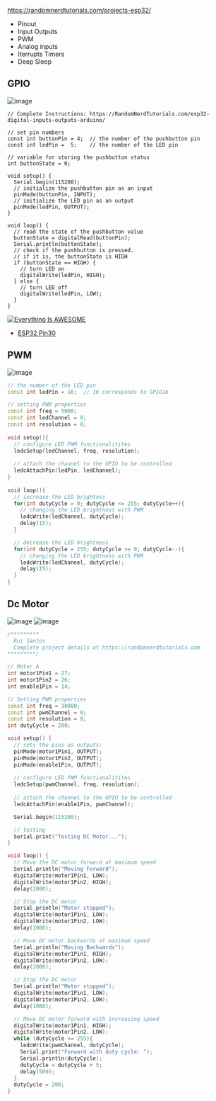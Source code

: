 https://randomnerdtutorials.com/projects-esp32/

* Pinout
* Input Outputs
* PWM
* Analog inputs
* Iterrupts Timers
* Deep Sleep

## GPIO

![image](https://user-images.githubusercontent.com/60011264/163699105-87e77b72-1bb1-41c8-8c4a-9f569d18cc9b.png)

```
// Complete Instructions: https://RandomNerdTutorials.com/esp32-digital-inputs-outputs-arduino/

// set pin numbers
const int buttonPin = 4;  // the number of the pushbutton pin
const int ledPin =  5;    // the number of the LED pin

// variable for storing the pushbutton status 
int buttonState = 0;

void setup() {
  Serial.begin(115200);  
  // initialize the pushbutton pin as an input
  pinMode(buttonPin, INPUT);
  // initialize the LED pin as an output
  pinMode(ledPin, OUTPUT);
}

void loop() {
  // read the state of the pushbutton value
  buttonState = digitalRead(buttonPin);
  Serial.println(buttonState);
  // check if the pushbutton is pressed.
  // if it is, the buttonState is HIGH
  if (buttonState == HIGH) {
    // turn LED on
    digitalWrite(ledPin, HIGH);
  } else {
    // turn LED off
    digitalWrite(ledPin, LOW);
  }
}
```
[![Everything Is AWESOME](http://i.imgur.com/Ot5DWAW.png)](https://youtu.be/StTqXEQ2l-Y?t=35s "Everything Is AWESOME")

* [ESP32 Pin30](https://github.com/SittidechL/Documents/blob/main/ESP32/arduino/pin.md)

## PWM
![image](https://user-images.githubusercontent.com/60011264/163656438-23070075-f013-4785-9bdd-573bb49d7a30.png)

```arduino.ino
// the number of the LED pin
const int ledPin = 16;  // 16 corresponds to GPIO16

// setting PWM properties
const int freq = 5000;
const int ledChannel = 0;
const int resolution = 8;
 
void setup(){
  // configure LED PWM functionalitites
  ledcSetup(ledChannel, freq, resolution);
  
  // attach the channel to the GPIO to be controlled
  ledcAttachPin(ledPin, ledChannel);
}
 
void loop(){
  // increase the LED brightnss
  for(int dutyCycle = 0; dutyCycle <= 255; dutyCycle++){   
    // changing the LED brightness with PWM
    ledcWrite(ledChannel, dutyCycle);
    delay(15);
  }

  // decrease the LED brightness
  for(int dutyCycle = 255; dutyCycle >= 0; dutyCycle--){
    // changing the LED brightness with PWM
    ledcWrite(ledChannel, dutyCycle);   
    delay(15);
  }
}

```
## Dc Motor
![image](https://user-images.githubusercontent.com/60011264/163657814-dfb5e29f-9d05-4dec-9eb5-a1581df289da.png)
![image](https://user-images.githubusercontent.com/60011264/163657833-41166af4-38a8-4702-ac42-850a8a38825a.png)

```arduino.ino
/*********
  Rui Santos
  Complete project details at https://randomnerdtutorials.com  
*********/

// Motor A
int motor1Pin1 = 27; 
int motor1Pin2 = 26; 
int enable1Pin = 14; 

// Setting PWM properties
const int freq = 30000;
const int pwmChannel = 0;
const int resolution = 8;
int dutyCycle = 200;

void setup() {
  // sets the pins as outputs:
  pinMode(motor1Pin1, OUTPUT);
  pinMode(motor1Pin2, OUTPUT);
  pinMode(enable1Pin, OUTPUT);
  
  // configure LED PWM functionalitites
  ledcSetup(pwmChannel, freq, resolution);
  
  // attach the channel to the GPIO to be controlled
  ledcAttachPin(enable1Pin, pwmChannel);

  Serial.begin(115200);

  // testing
  Serial.print("Testing DC Motor...");
}

void loop() {
  // Move the DC motor forward at maximum speed
  Serial.println("Moving Forward");
  digitalWrite(motor1Pin1, LOW);
  digitalWrite(motor1Pin2, HIGH); 
  delay(2000);

  // Stop the DC motor
  Serial.println("Motor stopped");
  digitalWrite(motor1Pin1, LOW);
  digitalWrite(motor1Pin2, LOW);
  delay(1000);

  // Move DC motor backwards at maximum speed
  Serial.println("Moving Backwards");
  digitalWrite(motor1Pin1, HIGH);
  digitalWrite(motor1Pin2, LOW); 
  delay(2000);

  // Stop the DC motor
  Serial.println("Motor stopped");
  digitalWrite(motor1Pin1, LOW);
  digitalWrite(motor1Pin2, LOW);
  delay(1000);

  // Move DC motor forward with increasing speed
  digitalWrite(motor1Pin1, HIGH);
  digitalWrite(motor1Pin2, LOW);
  while (dutyCycle <= 255){
    ledcWrite(pwmChannel, dutyCycle);   
    Serial.print("Forward with duty cycle: ");
    Serial.println(dutyCycle);
    dutyCycle = dutyCycle + 5;
    delay(500);
  }
  dutyCycle = 200;
}
```

